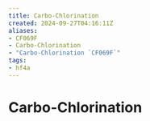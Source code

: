 ```yaml
---
title: Carbo-Chlorination
created: 2024-09-27T04:16:11Z
aliases:
- CF069F
- Carbo-Chlorination
- "Carbo-Chlorination `CF069F`"
tags:
- hf4a
---
```


# Carbo-Chlorination
